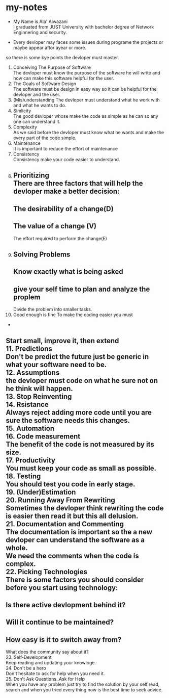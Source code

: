 # my-notes
* My Name is Ala' Alwazani  
I graduated from JUST University with bachelor degree of Network Enginnering and security.  

* Every devloper may faces some issues during programe the projects or maybe appear aftor ayear or more.  

so there is some kye points the devloper must master.  

1. Conceiving The Purpose of Software  
The devloper must know the purpose of the software he will write and how can make this software helpful for the user.  
2. The Goals of Software Design  
The software must be design in easy way so it can be helpful for the devloper and the user.  
3. (Mis)understanding
The devloper must understand what he work with and what he wants to do.  
4. Simlicity  
The good devloper whose make the code as simple as he can so any one can understand it.  
5. Complexity  
As we said before the devloper must know what he wants and make the every part of the code simple.  
6. Maintenance  
It is important to reduce the effort of maintenance  
7. Consistency  
Consistency make your code easier to understand.  
8. Prioritizing  
There are three factors that will help the devloper make a better decision:
    -  
    The desirability of a change(D)  
    -  
    The value of a change (V)   
    -
    The effort required to perform the change(E)  
9. Solving Problems
    -  
    Know exactly what is being asked  
    -  
    give your self time to plan and analyze the proplem  
    -  
    Divide the problem into smaller tasks.
10. Good enough is fine
To make the coding easier you must
-  
Start small, improve it, then extend  
11. Predictions  
Don't be predict the future just be generic in what your software need to be.  
12. Assumptions  
the devloper must code on what he sure not on he think will happen.  
13. Stop Reinventing  
14. Rsistance  
Always reject adding more code until you are sure the software needs this changes.  
15. Automation  
16. Code measurement  
The benefit of the code is not measured by its size.  
17. Productivity  
You must keep your code as small as possible.  
18. Testing  
You should test you code in early stage.  
19. (Under)Estimation  
20. Running Away From Rewriting  
Sometimes the devloper think rewriting the code is easier then read it but this all delusion.  
21. Documentation and Commenting  
The documentation is important so the a new devloper can understand the software as a whole.  
We need the comments when the code is complex.  
22. Picking Technologies  
There is some factors you should consider before you start using technology:  
-  
Is there active devlopment behind it?  
-  
Will it continue to be maintained?  
-  
How easy is it to switch away from?  
-  
What does the community say about it?  
23. Self-Development  
Keep reading and updating your knowloge.  
24. Don't be a hero  
Don't hesitate to ask for help when you need it.  
25. Don't Ask Questions..Ask for Help  
When you have any problem just try to find the solution by your self read, search and when you tried every thing now is the best time to seek advice.  







